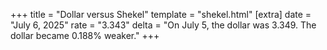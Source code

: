 +++
title = "Dollar versus Shekel"
template = "shekel.html"
[extra]
date = "July  6, 2025"
rate = "3.343"
delta = "On July  5, the dollar was 3.349. The dollar became 0.188% weaker."
+++
